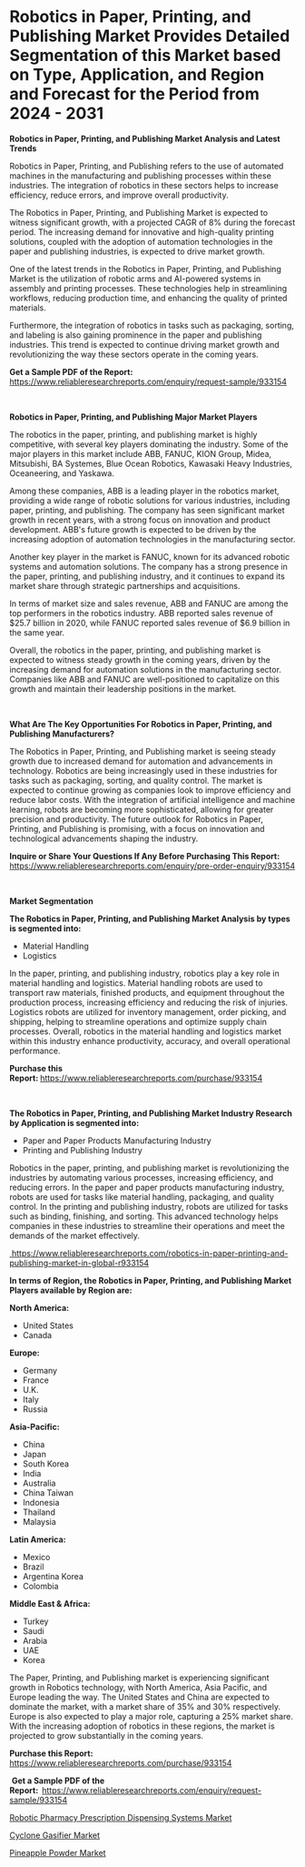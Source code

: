 <p><h1>Robotics in Paper, Printing, and Publishing Market Provides Detailed Segmentation of this Market based on Type, Application, and Region and Forecast for the Period from 2024 - 2031</h1></p><p><strong>Robotics in Paper, Printing, and Publishing Market Analysis and Latest Trends</strong></p>
<p><p>Robotics in Paper, Printing, and Publishing refers to the use of automated machines in the manufacturing and publishing processes within these industries. The integration of robotics in these sectors helps to increase efficiency, reduce errors, and improve overall productivity.</p><p>The Robotics in Paper, Printing, and Publishing Market is expected to witness significant growth, with a projected CAGR of 8% during the forecast period. The increasing demand for innovative and high-quality printing solutions, coupled with the adoption of automation technologies in the paper and publishing industries, is expected to drive market growth.</p><p>One of the latest trends in the Robotics in Paper, Printing, and Publishing Market is the utilization of robotic arms and AI-powered systems in assembly and printing processes. These technologies help in streamlining workflows, reducing production time, and enhancing the quality of printed materials.</p><p>Furthermore, the integration of robotics in tasks such as packaging, sorting, and labeling is also gaining prominence in the paper and publishing industries. This trend is expected to continue driving market growth and revolutionizing the way these sectors operate in the coming years.</p></p>
<p><strong>Get a Sample PDF of the Report:&nbsp;</strong> <a href="https://www.reliableresearchreports.com/enquiry/request-sample/933154">https://www.reliableresearchreports.com/enquiry/request-sample/933154</a></p>
<p>&nbsp;</p>
<p><strong>Robotics in Paper, Printing, and Publishing Major Market Players</strong></p>
<p><p>The robotics in the paper, printing, and publishing market is highly competitive, with several key players dominating the industry. Some of the major players in this market include ABB, FANUC, KION Group, Midea, Mitsubishi, BA Systemes, Blue Ocean Robotics, Kawasaki Heavy Industries, Oceaneering, and Yaskawa.</p><p>Among these companies, ABB is a leading player in the robotics market, providing a wide range of robotic solutions for various industries, including paper, printing, and publishing. The company has seen significant market growth in recent years, with a strong focus on innovation and product development. ABB's future growth is expected to be driven by the increasing adoption of automation technologies in the manufacturing sector.</p><p>Another key player in the market is FANUC, known for its advanced robotic systems and automation solutions. The company has a strong presence in the paper, printing, and publishing industry, and it continues to expand its market share through strategic partnerships and acquisitions.</p><p>In terms of market size and sales revenue, ABB and FANUC are among the top performers in the robotics industry. ABB reported sales revenue of $25.7 billion in 2020, while FANUC reported sales revenue of $6.9 billion in the same year.</p><p>Overall, the robotics in the paper, printing, and publishing market is expected to witness steady growth in the coming years, driven by the increasing demand for automation solutions in the manufacturing sector. Companies like ABB and FANUC are well-positioned to capitalize on this growth and maintain their leadership positions in the market.</p></p>
<p>&nbsp;</p>
<p><strong>What Are The Key Opportunities For Robotics in Paper, Printing, and Publishing Manufacturers?</strong></p>
<p><p>The Robotics in Paper, Printing, and Publishing market is seeing steady growth due to increased demand for automation and advancements in technology. Robotics are being increasingly used in these industries for tasks such as packaging, sorting, and quality control. The market is expected to continue growing as companies look to improve efficiency and reduce labor costs. With the integration of artificial intelligence and machine learning, robots are becoming more sophisticated, allowing for greater precision and productivity. The future outlook for Robotics in Paper, Printing, and Publishing is promising, with a focus on innovation and technological advancements shaping the industry.</p></p>
<p><strong>Inquire or Share Your Questions If Any Before Purchasing This Report:</strong> <a href="https://www.reliableresearchreports.com/enquiry/pre-order-enquiry/933154">https://www.reliableresearchreports.com/enquiry/pre-order-enquiry/933154</a></p>
<p>&nbsp;</p>
<p><strong>Market Segmentation</strong></p>
<p><strong>The Robotics in Paper, Printing, and Publishing Market Analysis by types is segmented into:</strong></p>
<p><ul><li>Material Handling</li><li>Logistics</li></ul></p>
<p><p>In the paper, printing, and publishing industry, robotics play a key role in material handling and logistics. Material handling robots are used to transport raw materials, finished products, and equipment throughout the production process, increasing efficiency and reducing the risk of injuries. Logistics robots are utilized for inventory management, order picking, and shipping, helping to streamline operations and optimize supply chain processes. Overall, robotics in the material handling and logistics market within this industry enhance productivity, accuracy, and overall operational performance.</p></p>
<p><strong>Purchase this Report:&nbsp;</strong><a href="https://www.reliableresearchreports.com/purchase/933154">https://www.reliableresearchreports.com/purchase/933154</a></p>
<p>&nbsp;</p>
<p><strong>The Robotics in Paper, Printing, and Publishing Market Industry Research by Application is segmented into:</strong></p>
<p><ul><li>Paper and Paper Products Manufacturing Industry</li><li>Printing and Publishing Industry</li></ul></p>
<p><p>Robotics in the paper, printing, and publishing market is revolutionizing the industries by automating various processes, increasing efficiency, and reducing errors. In the paper and paper products manufacturing industry, robots are used for tasks like material handling, packaging, and quality control. In the printing and publishing industry, robots are utilized for tasks such as binding, finishing, and sorting. This advanced technology helps companies in these industries to streamline their operations and meet the demands of the market effectively.</p></p>
<p><a href="https://www.reliableresearchreports.com/robotics-in-paper-printing-and-publishing-market-in-global-r933154">&nbsp;https://www.reliableresearchreports.com/robotics-in-paper-printing-and-publishing-market-in-global-r933154</a></p>
<p><strong>In terms of Region, the Robotics in Paper, Printing, and Publishing Market Players available by Region are:</strong></p>
<p>
    <p> <strong> North America: </strong>
        <ul>
            <li>United States</li>
            <li>Canada</li>
        </ul>
        </p> 
    <p> <strong> Europe: </strong>
        <ul>
            <li>Germany</li>
            <li>France</li>
            <li>U.K.</li>
            <li>Italy</li>
            <li>Russia</li>
        </ul>
        </p> 
    <p> <strong> Asia-Pacific: </strong>
        <ul>
            <li>China</li>
            <li>Japan</li>
            <li>South Korea</li>
            <li>India</li>
            <li>Australia</li>
            <li>China Taiwan</li>
            <li>Indonesia</li>
            <li>Thailand</li>
            <li>Malaysia</li>
        </ul>
        </p> 
    <p> <strong> Latin America: </strong>
        <ul>
            <li>Mexico</li>
            <li>Brazil</li>
            <li>Argentina Korea</li>
            <li>Colombia</li>
        </ul>
        </p> 
    <p> <strong> Middle East & Africa: </strong>
        <ul>
            <li>Turkey</li>
            <li>Saudi</li>
            <li>Arabia</li>
            <li>UAE</li>
            <li>Korea</li>
        </ul>
    </p>
    </p>
<p><p>The Paper, Printing, and Publishing market is experiencing significant growth in Robotics technology, with North America, Asia Pacific, and Europe leading the way. The United States and China are expected to dominate the market, with a market share of 35% and 30% respectively. Europe is also expected to play a major role, capturing a 25% market share. With the increasing adoption of robotics in these regions, the market is projected to grow substantially in the coming years.</p></p>
<p><strong>Purchase this Report: </strong><a href="https://www.reliableresearchreports.com/purchase/933154">https://www.reliableresearchreports.com/purchase/933154</a></p>
<p>&nbsp;<strong>Get a Sample PDF of the Report:&nbsp;&nbsp;</strong><a href="https://www.reliableresearchreports.com/enquiry/request-sample/933154">https://www.reliableresearchreports.com/enquiry/request-sample/933154</a></p>
<p><strong></strong></p>
<p><p><a href="https://github.com/lbird53714/Market-Research-Report-List-4/blob/main/robotic-pharmacy-prescription-dispensing-systems-market.md">Robotic Pharmacy Prescription Dispensing Systems Market</a></p><p><a href="https://www.linkedin.com/pulse/cyclone-gasifier-market-comprehensive-assessment-type-application-9g82f">Cyclone Gasifier Market</a></p><p><a href="https://www.linkedin.com/pulse/pineapple-powder-market-size-reveals-best-marketing-channels-mxrue">Pineapple Powder Market</a></p></p>